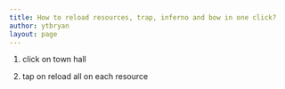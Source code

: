 ```yaml
---
title: How to reload resources, trap, inferno and bow in one click?
author: ytbryan
layout: page
---
```

1. click on town hall

2. tap on reload all on each resource